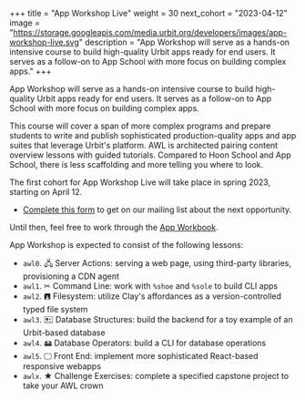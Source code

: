 +++
title = "App Workshop Live"
weight = 30
next_cohort = "2023-04-12"
image = "https://storage.googleapis.com/media.urbit.org/developers/images/app-workshop-live.svg"
description = "App Workshop will serve as a hands-on intensive course to build high-quality Urbit apps ready for end users. It serves as a follow-on to App School with more focus on building complex apps."
+++

App Workshop will serve as a hands-on intensive course to build
high-quality Urbit apps ready for end users.  It serves as a follow-on
to App School with more focus on building complex apps.

This course will cover a span of more complex programs and prepare
students to write and publish sophisticated production-quality apps and
app suites that leverage Urbit's platform.  AWL is architected pairing
content overview lessons with guided tutorials.  Compared to Hoon School
and App School, there is less scaffolding and more telling you where to
look.

The first cohort for App Workshop Live will take place in spring 2023,
starting on April 12.

- [Complete this form](https://forms.gle/tP7yJoa4JP1G4Jv19) to get on our
  mailing list about the next opportunity.

Until then, feel free to work through the [App
Workbook](/guides/additional/app-workbook).

App Workshop is expected to consist of the following lessons:

-   `awl0`. 🖧 Server Actions:  serving a web page, using third-party libraries, provisioning a CDN agent
-   `awl1`. ✂ Command Line:  work with `%shoe` and `%sole` to build CLI apps
-   `awl2`. 🖪 Filesystem:  utilize Clay's affordances as a version-controlled typed file system
-   `awl3`. 🖭 Database Structures:  build the backend for a toy example of an Urbit-based database
-   `awl4`. 🖴 Database Operators:  build a CLI for database operations
-   `awl5`. 🖵 Front End:  implement more sophisticated React-based responsive webapps
-   `awlx`. ★ Challenge Exercises:  complete a specified capstone project to take your AWL crown
